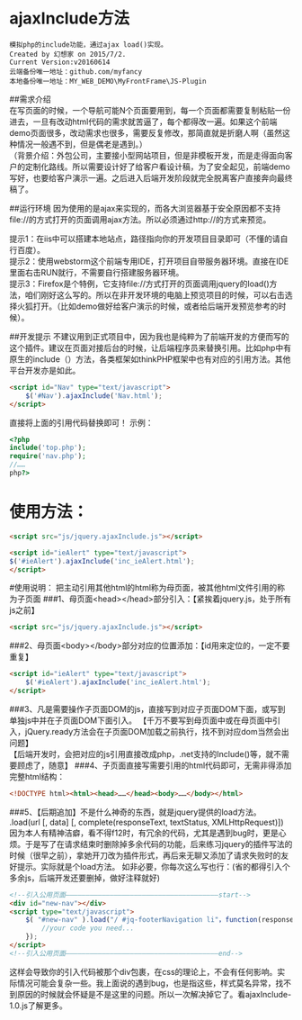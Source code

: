 # ajaxInclude方法
    模拟php的include功能，通过ajax load()实现。
    Created by 幻想家 on 2015/7/2.
    Current Version:v20160614
    云端备份唯一地址：github.com/myfancy
    本地备份唯一地址：MY_WEB_DEMO\MyFrontFrame\JS-Plugin
    
##需求介绍  
在写页面的时候，一个导航可能N个页面要用到，每一个页面都需要复制粘贴一份进去，一旦有改动html代码的需求就苦逼了，每个都得改一遍。如果这个前端demo页面很多，改动需求也很多，需要反复修改，那简直就是折磨人啊（虽然这种情况一般遇不到，但是偶老是遇到。）<br/>
（背景介绍：外包公司，主要接小型网站项目，但是非模板开发，而是走得面向客户的定制化路线。所以需要设计好了给客户看设计稿，为了安全起见，前端demo写好，也要给客户演示一遍。之后进入后端开发阶段就完全脱离客户直接奔向最终稿了。

##运行环境
因为使用的是ajax来实现的，而各大浏览器基于安全原因都不支持file\://的方式打开的页面调用ajax方法。所以必须通过http\://的方式来预览。

提示1：在iis中可以搭建本地站点，路径指向你的开发项目目录即可（不懂的请自行百度）。<br/>
提示2：使用webstorm这个前端专用IDE，打开项目自带服务器环境。直接在IDE里面右击RUN就行，不需要自行搭建服务器环境。<br/>
提示3：Firefox是个特例，它支持file\://方式打开的页面调用jquery的load()方法，咱们刚好这么写的。所以在非开发环境的电脑上预览项目的时候，可以右击选择火狐打开。（比如demo做好给客户演示的时候，或者给后端开发预览参考的时候）。

##开发提示
不建议用到正式项目中，因为我也是纯粹为了前端开发的方便而写的这个插件。建议在页面对接后台的时候，让后端程序员来替换引用。比如php中有原生的include（）方法，各类框架如thinkPHP框架中也有对应的引用方法。其他平台开发亦是如此。
```html
<script id="Nav" type="text/javascript">
    $('#Nav').ajaxInclude('Nav.html');
</script>
```
直接将上面的引用代码替换即可！
示例：
```php
<?php
include('top.php');
require('nav.php');
//……
php?>
```

# 使用方法：
```html
<script src="js/jquery.ajaxInclude.js"></script>

<script id="ieAlert" type="text/javascript">
$('#ieAlert').ajaxInclude('inc_ieAlert.html');
</script>
```

#使用说明：
把主动引用其他html的html称为母页面，被其他html文件引用的称为子页面
###1、母页面<<span>head</span>><<span>/head</span>>部分引入：【紧挨着jquery.js，处于所有js之前】
```html
<script src="js/jquery.ajaxInclude.js"></script>
```
 
###2、母页面<<span>body</span>><<span>/body</span>>部分对应的位置添加：【id用来定位的，一定不要重复】
```html
<script id="ieAlert" type="text/javascript">
    $('#ieAlert').ajaxInclude('inc_ieAlert.html');
</script>
```
###3、凡是需要操作子页面DOM的js，直接写到对应子页面DOM下面，或写到单独js中并在子页面DOM下面引入。
【千万不要写到母页面中或在母页面中引入，jQuery.ready方法会在子页面DOM加载之前执行，找不到对应dom当然会出问题】<br/>
【后端开发时，会把对应的js引用直接改成php，.net支持的Include()等，就不需要顾虑了，随意】
###4、子页面直接写需要引用的html代码即可，无需非得添加完整html结构：
```html
<!DOCTYPE html><html><head>……</head><body>……</body></html>
```
###5、【后期追加】不是什么神奇的东西，就是jquery提供的load方法。
    .load(url [, data] [, complete(responseText, textStatus, XMLHttpRequest)])
因为本人有精神洁癖，看不得f12时，有冗余的代码，尤其是遇到bug时，更是心烦。于是写了在请求结束时删除掉多余代码的功能，后来练习jquery的插件写法的时候（很早之前），拿她开刀改为插件形式，再后来无聊又添加了请求失败时的友好提示。实际就是个load方法。
如非必要，你每次这么写也行：(省的都得引入个多余js，后端开发还要删掉，做好注释就好)

```html
<!--引入公用页面——————————————————————————————————————start-->
<div id="new-nav"></div>
<script type="text/javascript">
    $( "#new-nav" ).load("/ #jq-footerNavigation li"，function(responseTxt,statusTxt,xhr){
        //your code you need...
    });
</script>
<!--引入公用页面——————————————————————————————————————end-->
```
这样会导致你的引入代码被那个div包裹，在css的理论上，不会有任何影响。实际情况可能会复杂一些。我上面说的遇到bug，也是指这些，样式莫名异常，找不到原因的时候就会怀疑是不是这里的问题。所以一次解决掉它了。看ajaxInclude-1.0.js了解更多。
